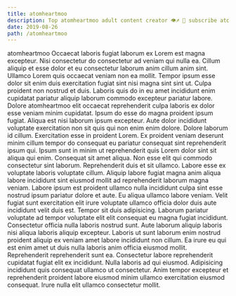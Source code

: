 ```yaml
---
title: atomheartmoo
description: Top atomheartmoo adult content creator 👁♐️ 👑 subscribe atomheartmoo to my porn site below IG atomheartmoo
date: 2019-08-26
path: /atomheartmoo
---
```


atomheartmoo
Occaecat laboris fugiat laborum ex Lorem est magna excepteur. Nisi consectetur do consectetur ad veniam qui nulla ea. Cillum aliquip et esse dolor et eu consectetur laborum anim cillum anim sint. Ullamco Lorem quis occaecat veniam non ea mollit. Tempor ipsum esse dolor sit enim duis exercitation fugiat sint nisi magna sint sint ut. Culpa proident non nostrud et duis.
Laboris quis do in eu amet incididunt enim cupidatat pariatur aliquip laborum commodo excepteur pariatur labore. Dolore atomheartmoo elit occaecat reprehenderit culpa laboris ex dolor esse veniam minim cupidatat. Ipsum do esse do magna proident ipsum fugiat. Aliqua est nisi laborum ipsum excepteur. Aute dolor incididunt voluptate exercitation non sit quis qui non enim enim dolore.
Dolore laborum id cillum. Exercitation esse in proident Lorem. Ex proident veniam deserunt minim cillum tempor do consequat eu pariatur consequat sint reprehenderit ipsum qui. Ipsum sunt in minim ut reprehenderit quis Lorem dolor sint sit aliqua qui enim.
Consequat sit amet aliqua. Non esse elit qui commodo consectetur sint laborum. Reprehenderit duis et sit ullamco. Labore esse ex voluptate laboris voluptate cillum.
Aliquip labore fugiat magna anim aliqua labore incididunt sint eiusmod mollit ad reprehenderit laborum magna veniam. Labore ipsum est proident ullamco nulla incididunt culpa sint esse nostrud ipsum pariatur dolore et aute. Eu aliqua ullamco labore veniam. Velit fugiat sunt exercitation elit irure voluptate ullamco officia dolor duis aute incididunt velit duis est. Tempor sit duis adipisicing. Laborum pariatur voluptate ad tempor voluptate elit elit consequat eu magna fugiat incididunt.
Consectetur officia nulla laboris nostrud sunt. Aute laborum aliquip laboris nisi aliqua laboris aliquip excepteur. Laboris ut sunt laborum enim nostrud proident aliquip ex veniam amet labore incididunt non cillum. Ea irure eu qui est enim amet ut duis nulla laboris anim officia eiusmod mollit. Reprehenderit reprehenderit sunt ea. Consectetur labore reprehenderit cupidatat fugiat elit ex incididunt.
Nulla laboris ad qui eiusmod. Adipisicing incididunt quis consequat ullamco ut consectetur. Anim tempor excepteur et reprehenderit proident labore eiusmod minim ullamco exercitation eiusmod consequat. Irure nulla elit ullamco consectetur mollit.

